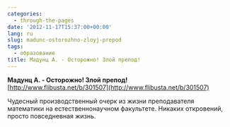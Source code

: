 ```yaml
---
categories:
  - through-the-pages
date: '2012-11-17T15:37:00+00:00'
lang: ru
slug: madunc-ostorozhno-zloyj-prepod
tags:
  - образование
title: Мадунц А. - Осторожно! Злой препод!
---
```



**Мадунц А. - Осторожно! Злой препод!**  
[http://www.flibusta.net/b/301507](http://www.flibusta.net/b/301507)  

Чудесный производственный очерк из жизни преподавателя математики на естественнонаучном факультете. Никаких откровений, просто повседневная жизнь.